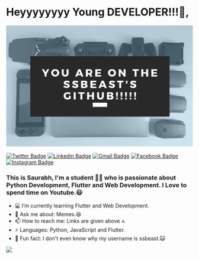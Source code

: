 # Heyyyyyyyy Young DEVELOPER!!!👋,

<img src="https://raw.githubusercontent.com/ssbeast/ssbeast/master/cover.png">

[![Twitter Badge](http://img.shields.io/badge/-@Saurabh10725385-1ca0f1?style=social&logo=twitter&logoColor=blue&link=https://twitter.com/Saurabh10725385)](https://twitter.com/Saurabh10725385) [![Linkedin Badge](https://img.shields.io/badge/-Saurabh_Sahu-blue?style=social&logo=Linkedin&logoColor=blue&link=https://www.linkedin.com/in/saurabh-sahu-a45634191)](https://www.linkedin.com/in/saurabh-sahu-a45634191)
[![Gmail Badge](https://img.shields.io/badge/-ssbeast007@gmail.com-c14438?style=social&logo=Gmail&logoColor=red&link=mailto:ssbeast007@gmail.com)](mailto:ssbeast007@gmail.com) [![Facebook Badge](https://img.shields.io/badge/-Saurabh_Sahu-4267b2?style=social&&logo=Facebook&logoColor=blue&link=https://www.facebook.com/profile.php?id=100040732142347)](https://www.facebook.com/profile.php?id=100040732142347) [![Instagram Badge](https://img.shields.io/badge/-@ssbeast22-833ab4?style=social&logo=Instagram&logoColor=A14DAF&link=https://www.instagram.com/ssbeast22/)](https://www.instagram.com/ssbeast22/) 

### This is Saurabh, I'm a student 👨‍💻 who is passionate about Python Development, Flutter and Web Development. I Love to spend time on Youtube.😃

- 💻 I’m currently learning Flutter and Web Development.
- 💬 Ask me about: Memes.😆
- 📫 How to reach me: Links are given above 🔝
- ⚡ Languages: Python, JavaScript and Flutter.
- 🤪 Fun fact: I don't even know why my username is ssbeast.🙀

<img src="https://github-readme-stats.vercel.app/api?username=ssbeast&&show_icons=true&title_color=ffffff&icon_color=bb2acf&text_color=daf7dc&bg_color=151515">
